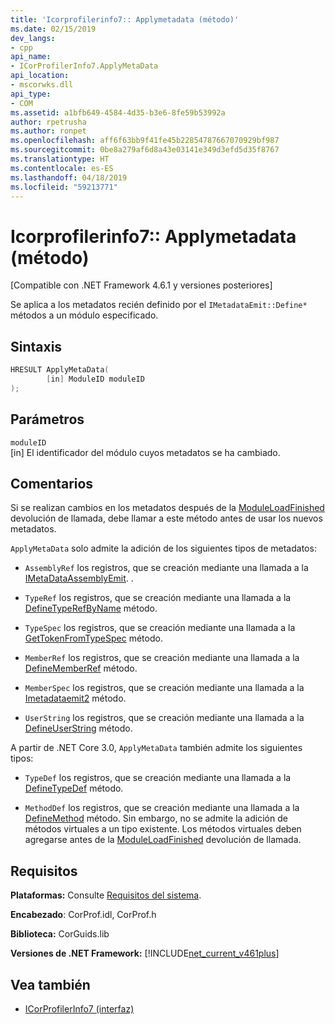 ```yaml
---
title: 'Icorprofilerinfo7:: Applymetadata (método)'
ms.date: 02/15/2019
dev_langs:
- cpp
api_name:
- ICorProfilerInfo7.ApplyMetaData
api_location:
- mscorwks.dll
api_type:
- COM
ms.assetid: a1bfb649-4584-4d35-b3e6-8fe59b53992a
author: rpetrusha
ms.author: ronpet
ms.openlocfilehash: aff6f63bb9f41fe45b22854787667070929bf987
ms.sourcegitcommit: 0be8a279af6d8a43e03141e349d3efd5d35f8767
ms.translationtype: HT
ms.contentlocale: es-ES
ms.lasthandoff: 04/18/2019
ms.locfileid: "59213771"
---
```

# <a name="icorprofilerinfo7applymetadata-method"></a>Icorprofilerinfo7:: Applymetadata (método)
[Compatible con .NET Framework 4.6.1 y versiones posteriores]  
  
 Se aplica a los metadatos recién definido por el `IMetadataEmit::Define*` métodos a un módulo especificado.  
  
## <a name="syntax"></a>Sintaxis  
  
```cpp
HRESULT ApplyMetaData(  
        [in] ModuleID moduleID  
);  
```  
  
## <a name="parameters"></a>Parámetros  
 `moduleID`  
 [in] El identificador del módulo cuyos metadatos se ha cambiado.  
  
## <a name="remarks"></a>Comentarios  
 Si se realizan cambios en los metadatos después de la [ModuleLoadFinished](../../../../docs/framework/unmanaged-api/profiling/icorprofilercallback-moduleloadfinished-method.md) devolución de llamada, debe llamar a este método antes de usar los nuevos metadatos.  
  
 `ApplyMetaData` solo admite la adición de los siguientes tipos de metadatos:  
  
-   `AssemblyRef` los registros, que se creación mediante una llamada a la [IMetaDataAssemblyEmit](../../../../docs/framework/unmanaged-api/metadata/imetadataassemblyemit-defineassemblyref-method.md). .  
  
-   `TypeRef` los registros, que se creación mediante una llamada a la [DefineTypeRefByName](../../../../docs/framework/unmanaged-api/metadata/imetadataemit-definetyperefbyname-method.md) método.  
  
-   `TypeSpec` los registros, que se creación mediante una llamada a la [GetTokenFromTypeSpec](../../../../docs/framework/unmanaged-api/metadata/imetadataemit-gettokenfromtypespec-method.md) método.  
  
-   `MemberRef` los registros, que se creación mediante una llamada a la [DefineMemberRef](../../../../docs/framework/unmanaged-api/metadata/imetadataemit-definememberref-method.md) método.  
  
-   `MemberSpec` los registros, que se creación mediante una llamada a la [Imetadataemit2](../../../../docs/framework/unmanaged-api/metadata/imetadataemit2-definemethodspec-method.md) método.  
  
-   `UserString` los registros, que se creación mediante una llamada a la [DefineUserString](../../../../docs/framework/unmanaged-api/metadata/imetadataemit-defineuserstring-method.md) método.  

A partir de .NET Core 3.0, `ApplyMetaData` también admite los siguientes tipos:

- `TypeDef` los registros, que se creación mediante una llamada a la [DefineTypeDef](../../../../docs/framework/unmanaged-api/metadata/imetadataemit-definetypedef-method.md) método.

- `MethodDef` los registros, que se creación mediante una llamada a la [DefineMethod](../../../../docs/framework/unmanaged-api/metadata/imetadataemit-definemethod-method.md) método. Sin embargo, no se admite la adición de métodos virtuales a un tipo existente. Los métodos virtuales deben agregarse antes de la [ModuleLoadFinished](../../../../docs/framework/unmanaged-api/profiling/icorprofilercallback-moduleloadfinished-method.md) devolución de llamada.

## <a name="requirements"></a>Requisitos  
 **Plataformas:** Consulte [Requisitos del sistema](../../../../docs/framework/get-started/system-requirements.md).  
  
 **Encabezado**: CorProf.idl, CorProf.h  
  
 **Biblioteca:** CorGuids.lib  
  
 **Versiones de .NET Framework:** [!INCLUDE[net_current_v461plus](../../../../includes/net-current-v461plus-md.md)]  
  
## <a name="see-also"></a>Vea también

- [ICorProfilerInfo7 (interfaz)](../../../../docs/framework/unmanaged-api/profiling/icorprofilerinfo7-interface.md)
